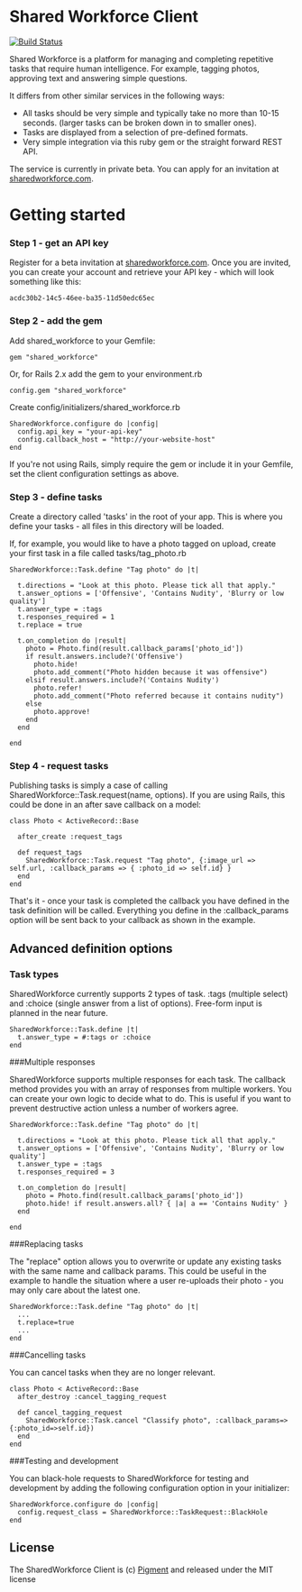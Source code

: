 Shared Workforce Client
=======================

[![Build Status](https://secure.travis-ci.org/samoli/shared-workforce.png)](http://travis-ci.org/#!/samoli/shared-workforce)

Shared Workforce is a platform for managing and completing repetitive tasks that require human intelligence. For example, tagging photos, approving text and answering simple questions.

It differs from other similar services in the following ways:

* All tasks should be very simple and typically take no more than 10-15 seconds. (larger tasks can be broken down in to smaller ones). 
* Tasks are displayed from a selection of pre-defined formats.
* Very simple integration via this ruby gem or the straight forward REST API.

The service is currently in private beta. You can apply for an invitation at [sharedworkforce.com](http://www.sharedworkforce.com).

Getting started
===============

### Step 1 - get an API key

Register for a beta invitation at [sharedworkforce.com](http://www.sharedworkforce.com). Once you are invited, you can create your account and retrieve your API key - which will look something like this:

    acdc30b2-14c5-46ee-ba35-11d50edc65ec

### Step 2 - add the gem
  
Add shared_workforce to your Gemfile:

    gem "shared_workforce"

Or, for Rails 2.x add the gem to your environment.rb

    config.gem "shared_workforce"

Create config/initializers/shared_workforce.rb

    SharedWorkforce.configure do |config|
      config.api_key = "your-api-key"
      config.callback_host = "http://your-website-host"
    end

If you're not using Rails, simply require the gem or include it in your Gemfile, set the client configuration settings as above.

### Step 3 - define tasks

Create a directory called 'tasks' in the root of your app. This is where you define your tasks - all files in this directory will be loaded.

If, for example, you would like to have a photo tagged on upload, create your first task in a file called tasks/tag_photo.rb

    SharedWorkforce::Task.define "Tag photo" do |t|
  
      t.directions = "Look at this photo. Please tick all that apply."
      t.answer_options = ['Offensive', 'Contains Nudity', 'Blurry or low quality']
      t.answer_type = :tags
      t.responses_required = 1
      t.replace = true

      t.on_completion do |result|
        photo = Photo.find(result.callback_params['photo_id'])
        if result.answers.include?('Offensive')
          photo.hide!
          photo.add_comment("Photo hidden because it was offensive")
        elsif result.answers.include?('Contains Nudity')
          photo.refer!
          photo.add_comment("Photo referred because it contains nudity")
        else
          photo.approve!
        end
      end

    end

### Step 4 - request tasks

Publishing tasks is simply a case of calling SharedWorkforce::Task.request(name, options).  If you are using Rails, this could be done in an after save callback on a model:

    class Photo < ActiveRecord::Base
    
      after_create :request_tags
    
      def request_tags
        SharedWorkforce::Task.request "Tag photo", {:image_url => self.url, :callback_params => { :photo_id => self.id} }
      end
    end


That's it - once your task is completed the callback you have defined in the task definition will be called. Everything you define in the :callback_params option will be sent back to your callback as shown in the example.

Advanced definition options
----------------------------------------

### Task types

SharedWorkforce currently supports 2 types of task. :tags (multiple select) and :choice (single answer from a list of options).  Free-form input is planned in the near future.

    SharedWorkforce::Task.define |t|
      t.answer_type = #:tags or :choice
    end

###Multiple responses

SharedWorkforce supports multiple responses for each task. The callback method provides you with an array of responses from multiple workers. You can create your own logic to decide what to do. This is useful if you want to prevent destructive action unless a number of workers agree.

    SharedWorkforce::Task.define "Tag photo" do |t|
  
      t.directions = "Look at this photo. Please tick all that apply."
      t.answer_options = ['Offensive', 'Contains Nudity', 'Blurry or low quality']
      t.answer_type = :tags
      t.responses_required = 3

      t.on_completion do |result|
        photo = Photo.find(result.callback_params['photo_id'])
        photo.hide! if result.answers.all? { |a| a == 'Contains Nudity' }
      end

    end

###Replacing tasks

The "replace" option allows you to overwrite or update any existing tasks with the same name and callback params. This could be useful in the example to handle the situation where a user re-uploads their photo - you may only care about the latest one.

    SharedWorkforce::Task.define "Tag photo" do |t|
      ...
      t.replace=true
      ...  
    end

###Cancelling tasks

You can cancel tasks when they are no longer relevant.
 
    class Photo < ActiveRecord::Base
      after_destroy :cancel_tagging_request

      def cancel_tagging_request
        SharedWorkforce::Task.cancel "Classify photo", :callback_params=>{:photo_id=>self.id})
      end
    end

###Testing and development

You can black-hole requests to SharedWorkforce for testing and development by adding the following configuration option in your initializer:

    SharedWorkforce.configure do |config|
      config.request_class = SharedWorkforce::TaskRequest::BlackHole
    end

License
-----------

The SharedWorkforce Client is (c) [Pigment](http://www.thinkpigment.com) and released under the MIT license

